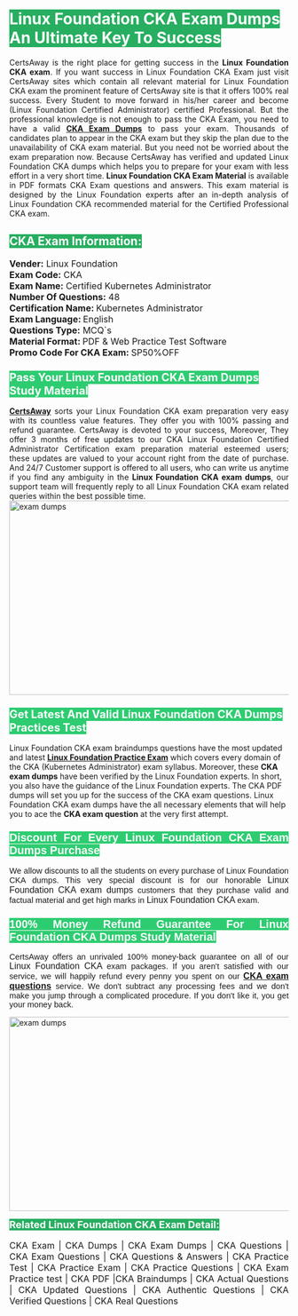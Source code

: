 <h1><span style="color:#ffffff"><strong><span style="background-color:#27ae60">Linux Foundation CKA Exam Dumps An Ultimate Key To Success</span></strong></span></h1> <div style="text-align:justify">CertsAway is the right place for getting success in the <strong>Linux Foundation CKA exam</strong>. If you want success in Linux Foundation CKA Exam just visit CertsAway sites which contain all relevant material for Linux Foundation CKA exam the prominent feature of CertsAway site is that it offers 100% real success. Every Student to move forward in his/her career and become (Linux Foundation Certified Administrator) certified Professional. But the professional knowledge is not enough to pass the CKA Exam, you need to have a valid <a href="https://www.certsaway.com/linux-foundation/cka-exam-dumps"><strong>CKA Exam Dumps</strong></a> to pass your exam. Thousands of candidates plan to appear in the CKA exam but they skip the plan due to the unavailability of CKA exam material. But you need not be worried about the exam preparation now. Because CertsAway has verified and updated Linux Foundation CKA dumps which helps you to prepare for your exam with less effort in a very short time. <strong>Linux Foundation CKA Exam Material</strong> is available in PDF formats CKA Exam questions and answers. This exam material is designed by the Linux Foundation experts after an in-depth analysis of Linux Foundation CKA recommended material for the Certified Professional CKA exam.</div> <h2 style="text-align:justify"><span style="color:#ffffff"><span style="background-color:#27ae60">CKA Exam Information:</span></span></h2> <p><span style="font-size:16px"><strong>Vender:</strong> Linux Foundation<br /> <strong>Exam Code:</strong> CKA<br /> <strong>Exam Name:</strong> Certified Kubernetes Administrator<br /> <strong>Number Of Questions:</strong> 48<br /> <strong>Certification Name: </strong>Kubernetes Administrator<br /> <strong>Exam Language: </strong>English<br /> <strong>Questions Type:</strong> MCQ`s<br /> <strong>Material Format: </strong>PDF & Web Practice Test Software<br /> <strong>Promo Code For CKA Exam: </strong>SP50%OFF</span></p> <h3><span style="font-size:20px"><span style="color:#ffffff"><strong><span style="background-color:#2ecc71">Pass Your Linux Foundation CKA Exam Dumps Study Material</span></strong></span></span></h3> <div style="text-align:justify"><a href=" https://www.certsaway.com/"><strong>CertsAway</strong></a> sorts your Linux Foundation CKA exam preparation very easy with its countless value features. They offer you with 100% passing and refund guarantee. CertsAway is devoted to your success, Moreover, They offer 3 months of free updates to our CKA Linux Foundation Certified Administrator Certification exam preparation material esteemed users; these updates are valued to your account right from the date of purchase. And 24/7 Customer support is offered to all users, who can write us anytime if you find any ambiguity in the <strong>Linux Foundation CKA exam dumps</strong>, our support team will frequently reply to all Linux Foundation CKA exam related queries within the best possible time.</div> <div style="text-align:justify"> </div> <div style="text-align:justify"><a href="https://www.certsaway.com/linux-foundation/cka-exam-dumps" rel="no-follow"><img alt="exam dumps" src="https://www.certcollections.com/uploads/content/certsaway.png" style="height:350px; width:750px" /></a></div> <h3><span style="font-size:20px"><span style="color:#ffffff"><strong><span style="background-color:#2ecc71">Get Latest And Valid Linux Foundation CKA Dumps Practices Test</span></strong></span></span></h3> <p>Linux Foundation CKA exam braindumps questions have the most updated and latest <a href="https://www.certsaway.com/linux-foundation-questions"><strong>Linux Foundation Practice Exam</strong></a> which covers every domain of the CKA (Kubernetes Administrator) exam syllabus. Moreover, these <strong>CKA exam dumps</strong> have been verified by the Linux Foundation experts. In short, you also have the guidance of the Linux Foundation experts. The CKA PDF dumps will set you up for the success of the CKA exam questions. Linux Foundation CKA exam dumps have the all necessary elements that will help you to ace the <strong>CKA exam question</strong> at the very first attempt.</p> <h3 style="text-align:justify"><span style="font-size:20px"><span style="color:#ffffff"><strong><span style="font-family:Calibri,sans-serif"><span style="background-color:#2ecc71">Discount For Every </span><span style="background-color:#2ecc71">Linux Foundation CKA Exam</span><span style="background-color:#2ecc71"> Dumps Purchase</span></span></strong></span></span></h3> <div style="text-align:justify"> <p><span style="font-size:11pt"><span style="font-family:Calibri,sans-serif">We allow discounts to all the students on every purchase of Linux Foundation CKA dumps. This very special discount is for our honorable <span style="font-size:12.0pt"><span style="background-color:white">Linux Foundation CKA exam dumps </span></span>customers that they purchase valid and factual material and get high marks in <span style="font-size:12.0pt"><span style="background-color:white">Linux Foundation CKA </span></span>exam. </span></span></p> <h3><span style="font-size:20px"><span style="color:#ffffff"><strong><span style="font-family:Calibri,sans-serif"><span style="background-color:#2ecc71">100% Money Refund Guarantee For </span><span style="background-color:#2ecc71">Linux Foundation CKA Dumps Study Material</span></span></strong></span></span></h3> <p><span style="font-size:11pt"><span style="font-family:Calibri,sans-serif">CertsAway offers an unrivaled 100% money-back guarantee on all of our <span style="font-size:12.0pt"><span style="background-color:white">Linux Foundation CKA </span></span>exam packages. If you aren't satisfied with our service, we will happily refund every penny you spent on our <span style="font-size:12.0pt"><span style="background-color:white"><a href="https://www.certsaway.com/linux-foundation/cka-exam-dumps"><strong>CKA exam questions</strong></a> </span></span>service. We don't subtract any processing fees and we don't make you jump through a complicated procedure. If you don't like it, you get your money back.</span></span></p> <p><a href="https://www.certsaway.com/linux-foundation/cka-exam-dumps" rel="no-follow"><img alt="exam dumps" src="https://www.certcollections.com/uploads/content/certsaway_(2)2.png" style="height:350px; width:750px" /></a></p> <p><span style="color:#ffffff"><strong><span style="font-size:18px"><span style="background-color:#27ae60">Related Linux Foundation CKA Exam Detail:</span></span></strong></span><br /> <br /> <span style="font-size:16px">CKA Exam | CKA Dumps | CKA Exam Dumps | CKA Questions | CKA Exam Questions | CKA Questions & Answers | CKA Practice Test | CKA Practice Exam | CKA Practice Questions | CKA Exam Practice test | CKA PDF |CKA Braindumps | CKA Actual Questions | CKA Updated Questions | CKA Authentic Questions | CKA Verified Questions | CKA Real Questions</span></p> </div>

